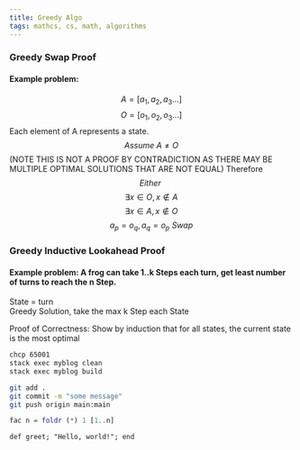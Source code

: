```yaml
---
title: Greedy Algo
tags: mathcs, cs, math, algorithms
---
```

### Greedy Swap Proof
#### Example problem: 
$$ A = [a_1 , a_2, a_3 ...]$$
$$ O = [o_1, o_2, o_3 ...]$$
Each element of A represents a state.  
$$ Assume\ A \neq O $$ (NOTE THIS IS NOT A PROOF BY CONTRADICTION AS THERE MAY BE MULTIPLE OPTIMAL SOLUTIONS THAT ARE NOT EQUAL)
Therefore
$$ Either\ $$
$$\exists x \in O , x \notin A $$
$$ \exists x \in A, x \notin O$$
$$ a_p = o_q , a_q = o_p \ Swap$$



### Greedy Inductive Lookahead Proof
#### Example problem: A frog can take 1..k Steps each turn, get least number of turns to reach the n Step.

State = turn  
Greedy Solution, take the max k Step each State  

Proof of Correctness:
Show by induction that for all states, the current state is the most optimal  


```bash
chcp 65001
stack exec myblog clean
stack exec myblog build
```

```bash
git add .
git commit -m "some message"
git push origin main:main
```



``` haskell
fac n = foldr (*) 1 [1..n]
```

```{.ruby .numberLines}
def greet; "Hello, world!"; end
```
